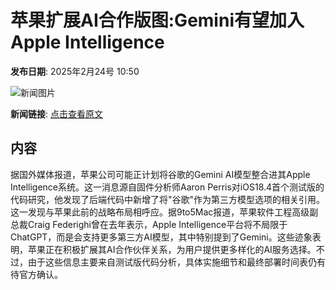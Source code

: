 # 苹果扩展AI合作版图:Gemini有望加入Apple Intelligence

**发布日期**: 2025年2月24号 10:50

![新闻图片](https://pic.chinaz.com/picmap/202312070835429226_0.jpg)

**新闻链接**: [点击查看原文](https://www.aibase.com/zh/news/15644)

## 内容

据国外媒体报道，苹果公司可能正计划将谷歌的Gemini AI模型整合进其Apple Intelligence系统。这一消息源自固件分析师Aaron Perris对iOS18.4首个测试版的代码研究，他发现了后端代码中新增了将"谷歌"作为第三方模型选项的相关引用。这一发现与苹果此前的战略布局相呼应。据9to5Mac报道，苹果软件工程高级副总裁Craig Federighi曾在去年表示，Apple Intelligence平台将不局限于ChatGPT，而是会支持更多第三方AI模型，其中特别提到了Gemini。这些迹象表明，苹果正在积极扩展其AI合作伙伴关系，为用户提供更多样化的AI服务选择。不过，由于这些信息主要来自测试版代码分析，具体实施细节和最终部署时间表仍有待官方确认。
